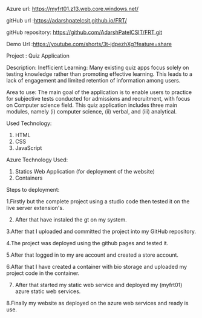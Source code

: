Azure url: https://myfrt01.z13.web.core.windows.net/

gitHub url :https://adarshpatelcsit.github.io/FRT/

gitHub repository: https://github.com/AdarshPatelCSIT/FRT.git

Demo Url :https://youtube.com/shorts/3t-jdpezhXg?feature=share



Project : Quiz Application

Description: Inefficient Learning: Many existing quiz apps focus solely on testing knowledge rather than promoting effective learning. This leads to a lack of engagement and limited retention of information among users.

Area to use:
The main goal of the application is to enable users to practice for subjective tests conducted for admissions and recruitment, with focus on Computer science field. This quiz application includes three main modules, namely (i) computer science, (ii) verbal, and (iii) analytical.


Used Technology:
1. HTML
2. CSS
3. JavaScript

 Azure Technology Used:
 1. Statics Web Application (for deployment of the website)
 2. Containers

Steps to deployment:

1.Firstly but the complete project using a studio code then tested it on the live server extension's.

2. After that have instaled the gt on my system.

3.After that I uploaded and committed the project into my GitHub repository.

4.The project was deployed using the github pages and tested it.

5.After that logged in to my are account and created a store account.

6.Aftar that I have created a container with bio storage and uploaded my project code in the container.

7. After that started my static web service and deployed my (myfrt01) azure static web services.

8.Finally my website as deployed on the azure web services and ready is use.


